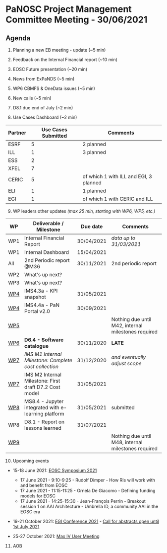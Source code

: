 PaNOSC Project Management Committee Meeting - 30/06/2021 
=========================================================

Agenda
------	

1. Planning a new EB meeting - update (~5 min)

2. Feedback on the Internal Financial report (~10 min)

3. EOSC Future presentation (~20 min)

4. News from ExPaNDS (~5 min)

5. WP6 CBMFS & OneData issues (~5 min)

6. New calls (~5 min)

7. D8.1 due end of July (~2 min)

8. Use Cases Dashboard (~2 min)

| Partner | Use Cases Submitted | Comments |
| ------- | ------------------- | -------- |
| ESRF  |  5  | 2 planned   |
| ILL   |  1  | 3 planned  | of which 1 w CERIC and EGI)
| ESS   |  2  |   |
| XFEL  |  7  |   |
| CERIC |  5  | of which 1 with ILL and EGI, 3 planned |
| ELI   |  1  | 1 planned  |
| EGI   |  1  | of which 1 with CERIC and ILL | 

9. WP leaders other updates *(max 25 min, starting with WP6, WP5, etc.)*

| WP | Deliverable / Milestone | Due date | Comments |
| -- | --------- | -------- | -------- |
| WP1 | Internal Financial Report | 30/04/2021| *data up to 31/03/2021* |
| WP1 | Internal Dashboard | 15/04/2021|  |
| All | 2nd Periodic report @M36 | 30/11/2021 | 2nd periodic report |
| WP2 | What's up next? | |  |
| WP3 | What's up next? | |  |
| [WP4](https://github.com/panosc-eu/panosc/wiki/Work-Packages-dashboards#wp4--data-analysis-services) | IMS4.3a - KPI snapshot | 31/05/2021 | |
| [WP4](https://github.com/panosc-eu/panosc/wiki/Work-Packages-dashboards#wp4--data-analysis-services) | IMS4.4a - PaN Portal v2.0 | 30/09/2021 | |
| [WP5](https://github.com/panosc-eu/panosc/wiki/Work-Packages-dashboards#wp5--virtual-neutron-and-x-ray-laboratory-vinyl) | | | Nothing due until M42, internal milestones required |
| [WP6](https://github.com/panosc-eu/panosc/wiki/Work-Packages-dashboards#wp6--eosc-integration) | **D6.4 - Software catalogue** | 30/11/2020 | **LATE** |
| [WP7](https://github.com/panosc-eu/panosc/wiki/Work-Packages-dashboards#wp7--sustainability) | *IMS M1 Internal Milestone: Complete cost collection* | 31/12/2020 | *and eventually adjust scope* |
| [WP7](https://github.com/panosc-eu/panosc/wiki/Work-Packages-dashboards#wp7--sustainability)  | IMS M2 Internal Milestone: First draft D7.2 Cost model |31/05/2021 |  |
| [WP8](https://github.com/panosc-eu/panosc/wiki/Work-Packages-dashboards#wp8--staff-and-user-training) | MS8.4 - Jupyter integrated with e-learning platform | 31/05/2021 | submitted  |
| WP8 | D8.1 - Report on lessons learned | 31/07/2021 |  |
| [WP9](https://github.com/panosc-eu/panosc/wiki/Work-Packages-dashboards#wp9--outreachcommunication-and-disseminationimpact) | | | Nothing due until M48, internal milestones required |

10. Upcoming events

* 15-18 June 2021: [EOSC Symposium 2021](https://www.eoscsecretariat.eu/events/eosc-symposium-2021)

    - 17 June 2021 - 9:10-9:25 - Rudolf Dimper - How RIs will work with and benefit from EOSC
    - 17 June 2021 - 11:15-11:25 - Ornela De Giacomo - Defining funding models for EOSC
    - 17 June 2021 - 14:25-15:30 - Jean-François Perrin - Breakout session 1 on AAI Architecture - Umbrella ID, a community AAI in the EOSC era

* 19-21 October 2021: [EGI Conference 2021](https://www.egi.eu/egi-conference/2021-beyond-the-horizon/) - [Call for abstracts open until 1st July 2021](https://www.egi.eu/egi-conference/2021-beyond-the-horizon/call-for-abstracts/)
* 25-27 October 2021: [Max IV User Meeting](https://www.maxiv.lu.se/users/user-meetings/) 
 
11. AOB




